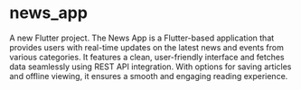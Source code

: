 # news_app

A new Flutter project.
The News App is a Flutter-based application that provides users with real-time updates on the latest news and events from various categories. It features a clean, user-friendly interface and fetches data seamlessly using REST API integration. With options for saving articles and offline viewing, it ensures a smooth and engaging reading experience.
